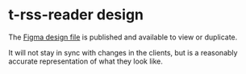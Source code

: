 # t-rss-reader design

The [Figma design file](https://www.figma.com/community/file/1212600217282894177) is published and available to view or duplicate.

It will not stay in sync with changes in the clients, but is a reasonably accurate representation of what they look like.
